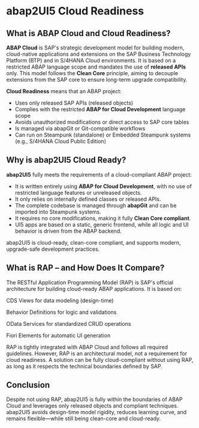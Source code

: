 # abap2UI5 Cloud Readiness

## What is ABAP Cloud and Cloud Readiness?

**ABAP Cloud** is SAP's strategic development model for building modern, cloud-native applications and extensions on the SAP Business Technology Platform (BTP) and in S/4HANA Cloud environments. It is based on a restricted ABAP language scope and mandates the use of **released APIs** only. This model follows the **Clean Core** principle, aiming to decouple extensions from the SAP core to ensure long-term upgrade compatibility.

**Cloud Readiness** means that an ABAP project:

- Uses only released SAP APIs (released objects)  
- Complies with the restricted **ABAP for Cloud Development** language scope  
- Avoids unauthorized modifications or direct access to SAP core tables  
- Is managed via abapGit or Git-compatible workflows  
- Can run on Steampunk (standalone) or Embedded Steampunk systems (e.g., S/4HANA Cloud Public Edition)

## Why is abap2UI5 Cloud Ready?

**abap2UI5** fully meets the requirements of a cloud-compliant ABAP project:

- It is written entirely using **ABAP for Cloud Development**, with no use of restricted language features or unreleased objects.  
- It only relies on internally defined classes or released APIs.  
- The complete codebase is managed through **abapGit** and can be imported into Steampunk systems.  
- It requires no core modifications, making it fully **Clean Core compliant**.  
- UI5 apps are based on a static, generic frontend, while all logic and UI behavior is driven from the ABAP backend.

abap2UI5 is cloud-ready, clean-core compliant, and supports modern, upgrade-safe development practices.

## What is RAP – and How Does It Compare?

The RESTful Application Programming Model (RAP) is SAP's official architecture for building cloud-ready ABAP applications. It is based on:

CDS Views for data modeling (design-time)

Behavior Definitions for logic and validations

OData Services for standardized CRUD operations

Fiori Elements for automatic UI generation

RAP is tightly integrated with ABAP Cloud and follows all required guidelines. However, RAP is an architectural model, not a requirement for cloud readiness. A solution can be fully cloud-compliant without using RAP, as long as it respects the technical boundaries defined by SAP.

## Conclusion

Despite not using RAP, abap2UI5 is fully within the boundaries of ABAP Cloud and leverages only released objects and compliant techniques. abap2UI5 avoids design-time model rigidity, reduces learning curve, and remains flexible—while still being clean-core and cloud-ready.
